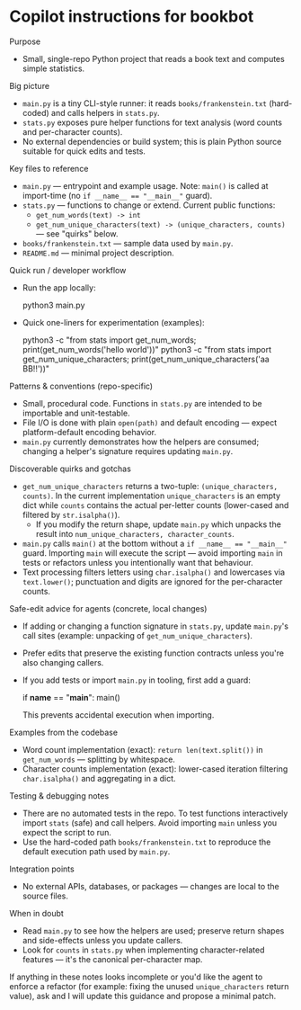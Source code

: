 <!--
Guidance for AI coding agents working on the `bookbot` repository.
Focus on actionable, repository-specific facts and examples so an agent can be productive immediately.
-->

# Copilot instructions for bookbot

Purpose
- Small, single-repo Python project that reads a book text and computes simple statistics.

Big picture
- `main.py` is a tiny CLI-style runner: it reads `books/frankenstein.txt` (hard-coded) and calls helpers in `stats.py`.
- `stats.py` exposes pure helper functions for text analysis (word counts and per-character counts).
- No external dependencies or build system; this is plain Python source suitable for quick edits and tests.

Key files to reference
- `main.py` — entrypoint and example usage. Note: `main()` is called at import-time (no `if __name__ == "__main__"` guard).
- `stats.py` — functions to change or extend. Current public functions:
  - `get_num_words(text) -> int`
  - `get_num_unique_characters(text) -> (unique_characters, counts)` — see "quirks" below.
- `books/frankenstein.txt` — sample data used by `main.py`.
- `README.md` — minimal project description.

Quick run / developer workflow
- Run the app locally:

  python3 main.py

- Quick one-liners for experimentation (examples):

  python3 -c "from stats import get_num_words; print(get_num_words('hello world'))"
  python3 -c "from stats import get_num_unique_characters; print(get_num_unique_characters('aa BB!!'))"

Patterns & conventions (repo-specific)
- Small, procedural code. Functions in `stats.py` are intended to be importable and unit-testable.
- File I/O is done with plain `open(path)` and default encoding — expect platform-default encoding behavior.
- `main.py` currently demonstrates how the helpers are consumed; changing a helper's signature requires updating `main.py`.

Discoverable quirks and gotchas
- `get_num_unique_characters` returns a two-tuple: `(unique_characters, counts)`. In the current implementation `unique_characters` is an empty dict while `counts` contains the actual per-letter counts (lower-cased and filtered by `str.isalpha()`).
  - If you modify the return shape, update `main.py` which unpacks the result into `num_unique_characters, character_counts`.
- `main.py` calls `main()` at the bottom without a `if __name__ == "__main__"` guard. Importing `main` will execute the script — avoid importing `main` in tests or refactors unless you intentionally want that behaviour.
- Text processing filters letters using `char.isalpha()` and lowercases via `text.lower()`; punctuation and digits are ignored for the per-character counts.

Safe-edit advice for agents (concrete, local changes)
- If adding or changing a function signature in `stats.py`, update `main.py`'s call sites (example: unpacking of `get_num_unique_characters`).
- Prefer edits that preserve the existing function contracts unless you're also changing callers.
- If you add tests or import `main.py` in tooling, first add a guard:

  if __name__ == "__main__":
      main()

  This prevents accidental execution when importing.

Examples from the codebase
- Word count implementation (exact): `return len(text.split())` in `get_num_words` — splitting by whitespace.
- Character counts implementation (exact): lower-cased iteration filtering `char.isalpha()` and aggregating in a dict.

Testing & debugging notes
- There are no automated tests in the repo. To test functions interactively import `stats` (safe) and call helpers. Avoid importing `main` unless you expect the script to run.
- Use the hard-coded path `books/frankenstein.txt` to reproduce the default execution path used by `main.py`.

Integration points
- No external APIs, databases, or packages — changes are local to the source files.

When in doubt
- Read `main.py` to see how the helpers are used; preserve return shapes and side-effects unless you update callers.
- Look for `counts` in `stats.py` when implementing character-related features — it's the canonical per-character map.

If anything in these notes looks incomplete or you'd like the agent to enforce a refactor (for example: fixing the unused `unique_characters` return value), ask and I will update this guidance and propose a minimal patch.

